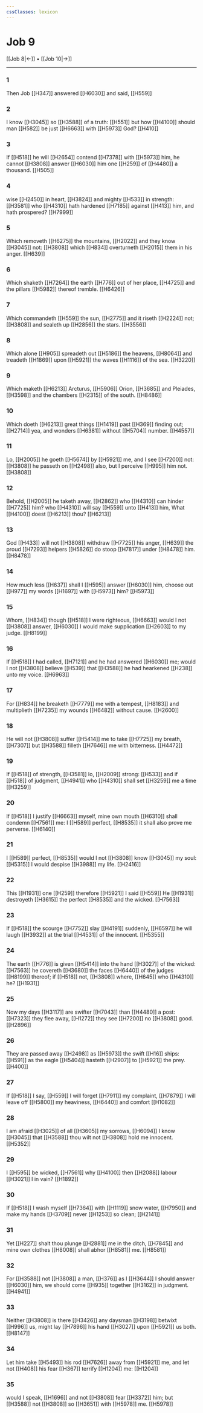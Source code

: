 ```yaml
---
cssClasses: lexicon
---
```

# Job 9

[[Job 8|←]] • [[Job 10|→]]

---

### 1
Then Job [[H347]] answered [[H6030]] and said, [[H559]]

### 2
I know [[H3045]] so [[H3588]] of a truth: [[H551]] but how [[H4100]] should man [[H582]] be just [[H6663]] with [[H5973]] God? [[H410]]

### 3
If [[H518]] he will [[H2654]] contend [[H7378]] with [[H5973]] him, he cannot [[H3808]] answer [[H6030]] him one [[H259]] of [[H4480]] a thousand. [[H505]]

### 4
wise [[H2450]] in heart, [[H3824]] and mighty [[H533]] in strength: [[H3581]] who [[H4310]] hath hardened [[H7185]] against [[H413]] him, and hath prospered? [[H7999]]

### 5
Which removeth [[H6275]] the mountains, [[H2022]] and they know [[H3045]] not: [[H3808]] which [[H834]] overturneth [[H2015]] them in his anger. [[H639]]

### 6
Which shaketh [[H7264]] the earth [[H776]] out of her place, [[H4725]] and the pillars [[H5982]] thereof tremble. [[H6426]]

### 7
Which commandeth [[H559]] the sun, [[H2775]] and it riseth [[H2224]] not; [[H3808]] and sealeth up [[H2856]] the stars. [[H3556]]

### 8
Which alone [[H905]] spreadeth out [[H5186]] the heavens, [[H8064]] and treadeth [[H1869]] upon [[H5921]] the waves [[H1116]] of the sea. [[H3220]]

### 9
Which maketh [[H6213]] Arcturus, [[H5906]] Orion, [[H3685]] and Pleiades, [[H3598]] and the chambers [[H2315]] of the south. [[H8486]]

### 10
Which doeth [[H6213]] great things [[H1419]] past [[H369]] finding out; [[H2714]] yea, and wonders [[H6381]] without [[H5704]] number. [[H4557]]

### 11
Lo, [[H2005]] he goeth [[H5674]] by [[H5921]] me, and I see [[H7200]] not: [[H3808]] he passeth on [[H2498]] also, but I perceive [[H995]] him not. [[H3808]]

### 12
Behold, [[H2005]] he taketh away, [[H2862]] who [[H4310]] can hinder [[H7725]] him? who [[H4310]] will say [[H559]] unto [[H413]] him, What [[H4100]] doest [[H6213]] thou? [[H6213]]

### 13
God [[H433]] will not [[H3808]] withdraw [[H7725]] his anger, [[H639]] the proud [[H7293]] helpers [[H5826]] do stoop [[H7817]] under [[H8478]] him. [[H8478]]

### 14
How much less [[H637]] shall I [[H595]] answer [[H6030]] him, choose out [[H977]] my words [[H1697]] with [[H5973]] him? [[H5973]]

### 15
Whom, [[H834]] though [[H518]] I were righteous, [[H6663]] would I not [[H3808]] answer, [[H6030]] I would make supplication [[H2603]] to my judge. [[H8199]]

### 16
If [[H518]] I had called, [[H7121]] and he had answered [[H6030]] me; would I not [[H3808]] believe [[H539]] that [[H3588]] he had hearkened [[H238]] unto my voice. [[H6963]]

### 17
For [[H834]] he breaketh [[H7779]] me with a tempest, [[H8183]] and multiplieth [[H7235]] my wounds [[H6482]] without cause. [[H2600]]

### 18
He will not [[H3808]] suffer [[H5414]] me to take [[H7725]] my breath, [[H7307]] but [[H3588]] filleth [[H7646]] me with bitterness. [[H4472]]

### 19
If [[H518]] of strength, [[H3581]] lo, [[H2009]] strong: [[H533]] and if [[H518]] of judgment, [[H4941]] who [[H4310]] shall set [[H3259]] me a time [[H3259]]

### 20
If [[H518]] I justify [[H6663]] myself, mine own mouth [[H6310]] shall condemn [[H7561]] me: I [[H589]] perfect, [[H8535]] it shall also prove me perverse. [[H6140]]

### 21
I [[H589]] perfect, [[H8535]] would I not [[H3808]] know [[H3045]] my soul: [[H5315]] I would despise [[H3988]] my life. [[H2416]]

### 22
This [[H1931]] one [[H259]] therefore [[H5921]] I said [[H559]] He [[H1931]] destroyeth [[H3615]] the perfect [[H8535]] and the wicked. [[H7563]]

### 23
If [[H518]] the scourge [[H7752]] slay [[H4191]] suddenly, [[H6597]] he will laugh [[H3932]] at the trial [[H4531]] of the innocent. [[H5355]]

### 24
The earth [[H776]] is given [[H5414]] into the hand [[H3027]] of the wicked: [[H7563]] he covereth [[H3680]] the faces [[H6440]] of the judges [[H8199]] thereof; if [[H518]] not, [[H3808]] where, [[H645]] who [[H4310]] he? [[H1931]]

### 25
Now my days [[H3117]] are swifter [[H7043]] than [[H4480]] a post: [[H7323]] they flee away, [[H1272]] they see [[H7200]] no [[H3808]] good. [[H2896]]

### 26
They are passed away [[H2498]] as [[H5973]] the swift [[H16]] ships: [[H591]] as the eagle [[H5404]] hasteth [[H2907]] to [[H5921]] the prey. [[H400]]

### 27
If [[H518]] I say, [[H559]] I will forget [[H7911]] my complaint, [[H7879]] I will leave off [[H5800]] my heaviness, [[H6440]] and comfort [[H1082]]

### 28
I am afraid [[H3025]] of all [[H3605]] my sorrows, [[H6094]] I know [[H3045]] that [[H3588]] thou wilt not [[H3808]] hold me innocent. [[H5352]]

### 29
I [[H595]] be wicked, [[H7561]] why [[H4100]] then [[H2088]] labour [[H3021]] I in vain? [[H1892]]

### 30
If [[H518]] I wash myself [[H7364]] with [[H1119]] snow water, [[H7950]] and make my hands [[H3709]] never [[H1253]] so clean; [[H2141]]

### 31
Yet [[H227]] shalt thou plunge [[H2881]] me in the ditch, [[H7845]] and mine own clothes [[H8008]] shall abhor [[H8581]] me. [[H8581]]

### 32
For [[H3588]] not [[H3808]] a man, [[H376]] as I [[H3644]] I should answer [[H6030]] him, we should come [[H935]] together [[H3162]] in judgment. [[H4941]]

### 33
Neither [[H3808]] is there [[H3426]] any daysman [[H3198]] betwixt [[H996]] us, might lay [[H7896]] his hand [[H3027]] upon [[H5921]] us both. [[H8147]]

### 34
Let him take [[H5493]] his rod [[H7626]] away from [[H5921]] me, and let not [[H408]] his fear [[H367]] terrify [[H1204]] me: [[H1204]]

### 35
would I speak, [[H1696]] and not [[H3808]] fear [[H3372]] him; but [[H3588]] not [[H3808]] so [[H3651]] with [[H5978]] me. [[H5978]]